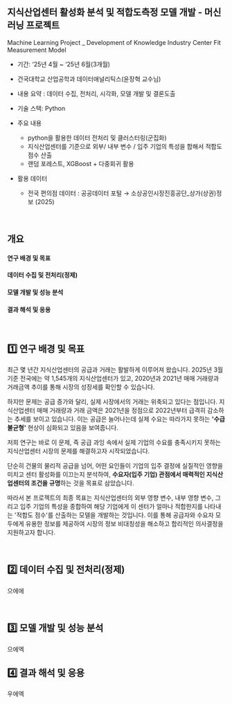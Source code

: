 ## 지식산업센터 활성화 분석 및 적합도측정 모델 개발 - 머신러닝 프로젝트
Machine Learning Project _ Development of Knowledge Industry Center Fit Measurement Model

- 기간: ‘25년 4월 ~ ‘25년 6월(3개월)

- 건국대학교 산업공학과 데이터애널리틱스(윤장혁 교수님)

- 내용 요약 : 데이터 수집, 전처리, 시각화, 모델 개발 및 결론도출

- 기술 스택: Python


- 주요 내용
  - python을 활용한 데이터 전처리 및 클러스터링(군집화)
  - 지식산업센터를 기준으로 외부/ 내부 변수 / 입주 기업의 특성을 합해서 적합도 점수 산출
  - 랜덤 포레스트, XGBoost + 다중회귀 활용


- 활용 데이터
  - 전국 편의점 데이터 : 공공데이터 포털 → 소상공인시장진흥공단_상가(상권)정보 (2025)



<br>

## 개요

#### 연구 배경 및 목표

#### 데이터 수집 및 전처리(정제)

#### 모델 개발 및 성능 분석

#### 결과 해석 및 응용


<br>

## 1️⃣ 연구 배경 및 목표

최근 몇 년간 지식산업센터의 공급과 거래는 활발하게 이루어져 왔습니다. 2025년 3월 기준 전국에는 약 1,545개의 지식산업센터가 있고, 2020년과 2021년 매매 거래량과 거래금액 추이를 통해 시장의 성장세를 확인할 수 있습니다.

하지만 문제는 공급 증가와 달리, 실제 시장에서의 거래는 위축되고 있다는 점입니다. 지식산업센터 매매 거래량과 거래 금액은 2021년을 정점으로 2022년부터 급격히 감소하는 추세를 보이고 있습니다. 이는 공급은 늘어나는데 실제 수요는 따라가지 못하는 **'수급 불균형'** 현상이 심화되고 있음을 보여줍니다.

저희 연구는 바로 이 문제, 즉 공급 과잉 속에서 실제 기업의 수요를 충족시키지 못하는 지식산업센터 시장의 문제를 해결하고자 시작되었습니다. 

단순히 건물의 물리적 공급을 넘어, 어떤 요인들이 기업의 입주 결정에 실질적인 영향을 미치고 센터 활성화를 이끄는지 분석하여, **수요자(입주 기업) 관점에서 매력적인 지식산업센터의 조건을 규명**하는 것을 목표로 삼았습니다.

따라서 본 프로젝트의 최종 목표는 지식산업센터의 외부 영향 변수, 내부 영향 변수, 그리고 입주 기업의 특성을 종합하여 해당 기업에게 이 센터가 얼마나 적합한지를 나타내는 '적합도 점수'를 산출하는 모델을 개발하는 것입니다. 이를 통해 공급자와 수요자 모두에게 유용한 정보를 제공하여 시장의 정보 비대칭성을 해소하고 합리적인 의사결정을 지원하고자 합니다.


<br>

## 2️⃣ 데이터 수집 및 전처리(정제)

으에에


<br>

## 3️⃣ 모델 개발 및 성능 분석

으에엑


## 4️⃣ 결과 해석 및 응용

우에엑
